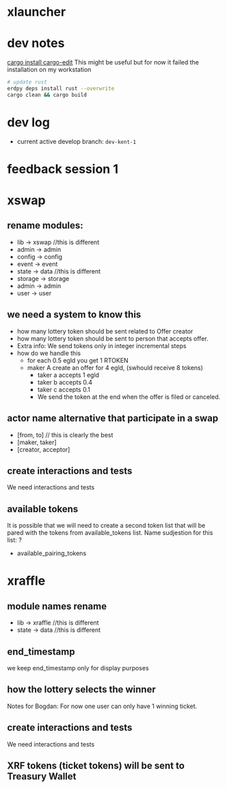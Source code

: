 # xlauncher

# dev notes

[cargo install cargo-edit](https://www.reddit.com/r/rust/comments/u6qrbd/cargo_now_has_native_support_for_the_cargo_add/)
This might be useful but for now it failed the installation on my workstation

```bash
# update rust
erdpy deps install rust --overwrite
cargo clean && cargo build

```

# dev log

- current active develop branch: `dev-kent-1`

# feedback session 1

# xswap

## rename modules:

- lib -> xswap //this is different
- admin -> admin
- config -> config
- event -> event
- state -> data //this is different
- storage -> storage
- admin -> admin
- user -> user

## we need a system to know this

- how many lottery token should be sent related to Offer creator
- how many lottery token should be sent to person that accepts offer.
- Extra info: We send tokens only in integer incremental steps
- how do we handle this
    - for each 0.5 egld you get 1 RTOKEN
    - maker A create an offer for 4 egld, (swhould receive 8 tokens)
        - taker a accepts 1 egld
        - taker b accepts 0.4
        - taker c accepts 0.1
        - We send the token at the end when the offer is filed or canceled.

## actor name alternative that participate in a swap

- [from, to] // this is clearly the best
- [maker, taker]
- [creator, acceptor]

## create interactions and tests

We need interactions and tests

## available tokens

It is possible that we will need to create a second token list that will be pared with the tokens from available_tokens
list.
Name sudjestion for this list: ?

- available_pairing_tokens

# xraffle

## module names rename

- lib -> xraffle //this is different
- state -> data //this is different

## end_timestamp

we keep end_timestamp only for display purposes

## how the lottery selects the winner

Notes for Bogdan: For now one user can only have 1 winning ticket.

## create interactions and tests

We need interactions and tests


## XRF tokens (ticket tokens) will be sent to Treasury Wallet